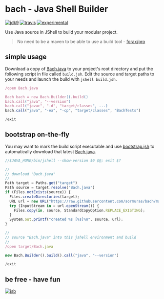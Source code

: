 # bach - Java Shell Builder
 
[![jdk9](https://img.shields.io/badge/jdk-9-blue.svg)](https://docs.oracle.com/javase/9/index.html)
[![travis](https://travis-ci.org/sormuras/bach.svg?branch=master)](https://travis-ci.org/sormuras/bach)
[![experimental](https://img.shields.io/badge/api-experimental-yellow.svg)](https://jitpack.io/com/github/sormuras/bach/master-SNAPSHOT/javadoc/)

Use Java source in JShell to build your modular project.

> No need to be a maven to be able to use a build tool - [forax/pro](https://github.com/forax/pro)

## simple usage

Download a copy of [Bach.java] to your project's root directory and put the
following script in file called `build.jsh`. Edit the source and target paths
to your needs and launch the build with `jshell build.jsh`.

```javascript
/open Bach.java

Bach bach = new Bach.Builder().build()
bach.call("java", "--version")
bach.call("javac", "-d", "target/classes", ...)
bach.call("java", "-ea", "-cp", "target/classes", "BachTests")

/exit
```

## bootstrap on-the-fly

You may want to mark the build script executable and use [bootstrap.jsh] to
automatically download that latest [Bach.java].

```javascript
//$JAVA_HOME/bin/jshell --show-version $0 $@; exit $?

//
// download "Bach.java"
//
Path target = Paths.get("target")
Path source = target.resolve("Bach.java")
if (Files.notExists(source)) {
  Files.createDirectories(target);
  URL url = new URL("https://raw.githubusercontent.com/sormuras/bach/master/src/main/java/Bach.java");
  try (InputStream in = url.openStream()) {
    Files.copy(in, source, StandardCopyOption.REPLACE_EXISTING);
  }
  System.out.printf("created %s [%s]%n", source, url);
}

//
// source "Bach.java" into this jshell environment and build
//
/open target/Bach.java

new Bach.Builder().build().call("java", "--version")

/exit
```

## be free - have fun
[![jsb](https://upload.wikimedia.org/wikipedia/commons/thumb/6/65/Bachsiegel.svg/220px-Bachsiegel.svg.png)](https://wikipedia.org/wiki/Johann_Sebastian_Bach)

[Bach.java]: https://github.com/sormuras/bach/blob/master/src/main/java/Bach.java
[bootstrap.jsh]: https://github.com/sormuras/bach/blob/master/bootstrap.jsh
